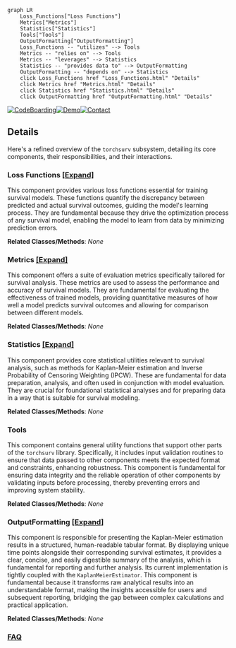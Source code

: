 ```mermaid
graph LR
    Loss_Functions["Loss Functions"]
    Metrics["Metrics"]
    Statistics["Statistics"]
    Tools["Tools"]
    OutputFormatting["OutputFormatting"]
    Loss_Functions -- "utilizes" --> Tools
    Metrics -- "relies on" --> Tools
    Metrics -- "leverages" --> Statistics
    Statistics -- "provides data to" --> OutputFormatting
    OutputFormatting -- "depends on" --> Statistics
    click Loss_Functions href "Loss_Functions.html" "Details"
    click Metrics href "Metrics.html" "Details"
    click Statistics href "Statistics.html" "Details"
    click OutputFormatting href "OutputFormatting.html" "Details"
```

[![CodeBoarding](https://img.shields.io/badge/Generated%20by-CodeBoarding-9cf?style=flat-square)](https://github.com/CodeBoarding/GeneratedOnBoardings)[![Demo](https://img.shields.io/badge/Try%20our-Demo-blue?style=flat-square)](https://www.codeboarding.org/demo)[![Contact](https://img.shields.io/badge/Contact%20us%20-%20contact@codeboarding.org-lightgrey?style=flat-square)](mailto:contact@codeboarding.org)

## Details

Here's a refined overview of the `torchsurv` subsystem, detailing its core components, their responsibilities, and their interactions.

### Loss Functions [[Expand]](./Loss_Functions.md)
This component provides various loss functions essential for training survival models. These functions quantify the discrepancy between predicted and actual survival outcomes, guiding the model's learning process. They are fundamental because they drive the optimization process of any survival model, enabling the model to learn from data by minimizing prediction errors.


**Related Classes/Methods**: _None_

### Metrics [[Expand]](./Metrics.md)
This component offers a suite of evaluation metrics specifically tailored for survival analysis. These metrics are used to assess the performance and accuracy of survival models. They are fundamental for evaluating the effectiveness of trained models, providing quantitative measures of how well a model predicts survival outcomes and allowing for comparison between different models.


**Related Classes/Methods**: _None_

### Statistics [[Expand]](./Statistics.md)
This component provides core statistical utilities relevant to survival analysis, such as methods for Kaplan-Meier estimation and Inverse Probability of Censoring Weighting (IPCW). These are fundamental for data preparation, analysis, and often used in conjunction with model evaluation. They are crucial for foundational statistical analyses and for preparing data in a way that is suitable for survival modeling.


**Related Classes/Methods**: _None_

### Tools
This component contains general utility functions that support other parts of the `torchsurv` library. Specifically, it includes input validation routines to ensure that data passed to other components meets the expected format and constraints, enhancing robustness. This component is fundamental for ensuring data integrity and the reliable operation of other components by validating inputs before processing, thereby preventing errors and improving system stability.


**Related Classes/Methods**: _None_

### OutputFormatting [[Expand]](./OutputFormatting.md)
This component is responsible for presenting the Kaplan-Meier estimation results in a structured, human-readable tabular format. By displaying unique time points alongside their corresponding survival estimates, it provides a clear, concise, and easily digestible summary of the analysis, which is fundamental for reporting and further analysis. Its current implementation is tightly coupled with the `KaplanMeierEstimator`. This component is fundamental because it transforms raw analytical results into an understandable format, making the insights accessible for users and subsequent reporting, bridging the gap between complex calculations and practical application.


**Related Classes/Methods**: _None_



### [FAQ](https://github.com/CodeBoarding/GeneratedOnBoardings/tree/main?tab=readme-ov-file#faq)
